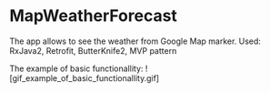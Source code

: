 # MapWeatherForecast
The app allows to see the weather from Google Map marker. Used: RxJava2, Retrofit, ButterKnife2, MVP pattern




The example of basic functionallity:
![gif_example_of_basic_functionallity.gif]
